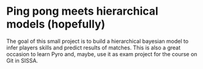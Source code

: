 # Ping pong meets hierarchical models (hopefully)
The goal of this small project is to build a hierarchical bayesian model to infer players skills and predict results of matches.
This is also a great occasion to learn Pyro and, maybe, use it as exam project for the course on Git in SISSA.
